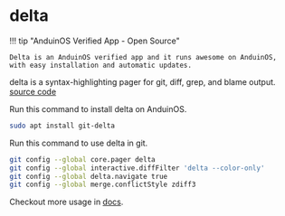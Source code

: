 # delta

!!! tip "AnduinOS Verified App - Open Source"

    Delta is an AnduinOS verified app and it runs awesome on AnduinOS, with easy installation and automatic updates.

delta is a syntax-highlighting pager for git, diff, grep, and blame output. [source code](https://github.com/dandavison/delta)

Run this command to install delta on AnduinOS.

```bash
sudo apt install git-delta
```

Run this command to use delta in git.

```bash
git config --global core.pager delta
git config --global interactive.diffFilter 'delta --color-only'
git config --global delta.navigate true
git config --global merge.conflictStyle zdiff3
```

Checkout more usage in [docs](https://dandavison.github.io/delta/).
